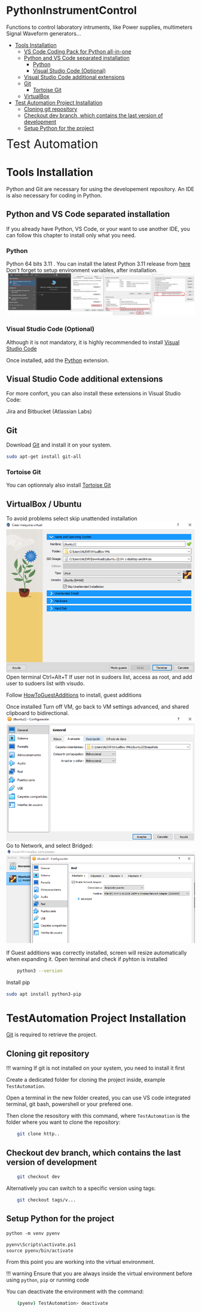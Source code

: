 # PythonInstrumentControl
Functions to control laboratory intruments, like Power supplies, multimeters Signal Waveform generators...
<!-- TOC -->

- [Tools Installation](#tools-installation)
    - [VS Code Coding Pack for Python all-in-one](#vs-code-coding-pack-for-python-all-in-one)
    - [Python and VS Code separated installation](#python-and-vs-code-separated-installation)
        - [Python](#python)
        - [Visual Studio Code (Optional)](#visual-studio-code-optional)
    - [Visual Studio Code additional extensions](#visual-studio-code-additional-extensions)
    - [Git](#git)
        - [Tortoise Git](#tortoise-git)
    - [VirtualBox](#VirtualBox)
- [Test Automation Project Installation](#emkeyfob-ui-project-installation)
    - [Cloning git repository](#cloning-git-repository)
    - [Checkout dev branch, which contains the last version of development](#checkout-dev-branch-which-contains-the-last-version-of-development)
    - [Setup Python for the project](#setup-python-for-the-project)

<!-- /TOC -->

<!-- title -->
 <font size="6"> Test Automation</font>

<!-- # Introduction
To be completed... -->

# Tools Installation

Python and Git are necessary for using the developement repository. An IDE  is also necessary for coding in Python.

## Python and VS Code separated installation

If you already have Python, VS Code, or your want to use another IDE, you can follow this chapter to install only what you need.

### Python

Python 64 bits 3.11 . You can install
the latest Python 3.11 release from [here](https://www.python.org/downloads/)
Don't forget to setup environment variables, after installation.
![Env_variables](./doc/EnvironmentVariables.png)

### Visual Studio Code (Optional)

Although it is not mandatory, it is highly recommended to install [Visual Studio Code](https://code.visualstudio.com/) 

Once installed, add the [Python](https://marketplace.visualstudio.com/items?itemName=ms-python.python)
extension.

## Visual Studio Code additional extensions

For more confort, you can also install these extensions in Visual Studio Code:

Jira and Bitbucket (Atlassian Labs)

## Git

Download [Git](https://git-scm.com/downloads) and install it on your system.
```bash
sudo apt-get install git-all 
```
### Tortoise Git
You can optionnaly also install [Tortoise Git](https://tortoisegit.org/download/) 

## VirtualBox / Ubuntu
To avoid problems select skip unattended installation
![Ubuntu_1](./doc/VirtualBox/InstallVBox_1.png)
Open terminal Ctrl+Alt+T
If user not in sudoers list, access as root, and add user to sudoers list with visudo.

Follow [HowToGuestAdditions](https://linuxize.com/post/how-to-install-virtualbox-guest-additions-in-ubuntu/) to install, guest additions

Once installed Turn off VM, go back to VM settings advanced, and shared clipboard to bidirectional.
![Ubuntu_1](./doc/VirtualBox/InstallVBox_2.png)
Go to Network, and select Bridged:
![Ubuntu_3](./doc/VirtualBox/InstallVBox_3.png)

If Guest additions was correctly installed, screen will resize automatically when expanding it.
Open terminal and check if pyhton is installed
```bash
    python3 --version
```
Install pip
```bash
sudo apt install python3-pip
```

# TestAutomation Project Installation

[Git](https://git-scm.com/downloads) is required to retrieve the project.

## Cloning git repository

!!! warning
    If git is not installed on your system, you need to install it first

Create a dedicated folder for cloning the project inside, example ```TestAutomation```.

Open a terminal in the new folder created, you can use VS code integrated terminal, git bash, powershell or your prefered one.

Then clone the resository with this command, where `TestAutomation` is the folder
where you want to clone the repository:

```bash
    git clone http..
```

## Checkout dev branch, which contains the last version of development
```bash
    git checkout dev
```

Alternatively you can switch to a specific version using tags:
```bash
    git checkout tags/v...
```

## Setup Python for the project

```
python -m venv pyenv 
```
```
pyenv\Scripts\activate.ps1
source pyenv/bin/activate
```


From this point you are working into the virtual environment.

!!! warning
    Ensure that you are always inside the virtual environment before
    using `python`, `pip` or running code

You can deactivate the environment with the command:

```bash
    (pyenv) TestAutomation> deactivate
```

